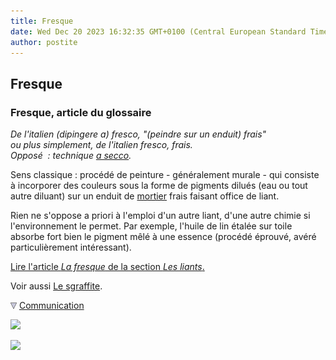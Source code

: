 ```yaml
---
title: Fresque
date: Wed Dec 20 2023 16:32:35 GMT+0100 (Central European Standard Time)
author: postite
---
```


## Fresque
### Fresque, article du glossaire
 _De l'italien (dipingere a) fresco, "(peindre sur un enduit) frais"  
ou plus simplement, de l'italien fresco, frais.  
Opposé  : technique [a secco](s.html#secco)._

Sens classique : procédé de peinture - généralement murale - qui consiste à incorporer des couleurs sous la forme de pigments dilués (eau ou tout autre diluant) sur un enduit de [mortier](mortier.html) frais faisant office de liant.

Rien ne s'oppose a priori à l'emploi d'un autre liant, d'une autre chimie si l'environnement le permet. Par exemple, l'huile de lin étalée sur toile absorbe fort bien le pigment mêlé à une essence (procédé éprouvé, avéré particulièrement intéressant).

[Lire l'article _La fresque_ de la section _Les liants_.](fresque.html)

Voir aussi [Le sgraffite](gratte.html#sgraffite).



![](images/flechebas.gif) [Communication](http://www.artrealite.com/annonceurs.htm) 

[![](https://cbonvin.fr/sites/regie.artrealite.com/visuels/campagne1.png)](index-2.html#20131014)

![](https://cbonvin.fr/sites/regie.artrealite.com/visuels/campagne2.png)